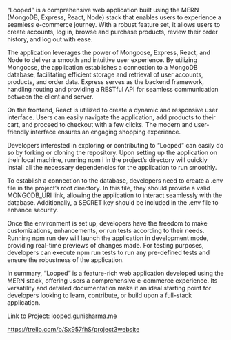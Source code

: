 “Looped” is a comprehensive web application built using the MERN (MongoDB, Express, React, Node) stack that enables users to experience a seamless e-commerce journey. With a robust feature set, it allows users to create accounts, log in, browse and purchase products, review their order history, and log out with ease.

The application leverages the power of Mongoose, Express, React, and Node to deliver a smooth and intuitive user experience. By utilizing Mongoose, the application establishes a connection to a MongoDB database, facilitating efficient storage and retrieval of user accounts, products, and order data. Express serves as the backend framework, handling routing and providing a RESTful API for seamless communication between the client and server.

On the frontend, React is utilized to create a dynamic and responsive user interface. Users can easily navigate the application, add products to their cart, and proceed to checkout with a few clicks. The modern and user-friendly interface ensures an engaging shopping experience.

Developers interested in exploring or contributing to “Looped” can easily do so by forking or cloning the repository. Upon setting up the application on their local machine, running npm i in the project’s directory will quickly install all the necessary dependencies for the application to run smoothly.

To establish a connection to the database, developers need to create a .env file in the project’s root directory. In this file, they should provide a valid MONGODB_URI link, allowing the application to interact seamlessly with the database. Additionally, a SECRET key should be included in the .env file to enhance security.

Once the environment is set up, developers have the freedom to make customizations, enhancements, or run tests according to their needs. Running npm run dev will launch the application in development mode, providing real-time previews of changes made. For testing purposes, developers can execute npm run tests to run any pre-defined tests and ensure the robustness of the application.

In summary, “Looped” is a feature-rich web application developed using the MERN stack, offering users a comprehensive e-commerce experience. Its versatility and detailed documentation make it an ideal starting point for developers looking to learn, contribute, or build upon a full-stack application.

Link to Project: looped.gunisharma.me

https://trello.com/b/Sx957fhS/project3website